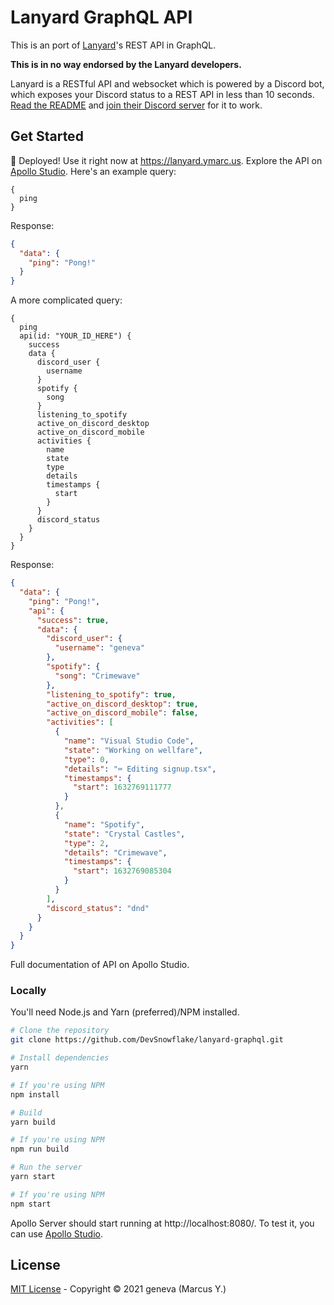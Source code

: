 # Lanyard GraphQL API

This is an port of [Lanyard](https://github.com/Phineas/lanyard)'s REST API in GraphQL.  

**This is in no way endorsed by the Lanyard developers.**  

Lanyard is a RESTful API and websocket which is powered by a Discord bot, which exposes your Discord status to a REST API in less than 10 seconds. [Read the README](https://github.com/Phineas/lanyard#readme) and [join their Discord server](https://discord.gg/WScAm7vNGF) for it to work.

## Get Started

🎉 Deployed! Use it right now at https://lanyard.ymarc.us. Explore the API on [Apollo Studio](https://studio.apollographql.com/sandbox?endpoint=https://lanyard.ymarc.us). Here's an example query:  
```gql
{
  ping
}
```  
Response:

```json
{
  "data": {
    "ping": "Pong!"
  }
}
```  
A more complicated query:

```gql
{
  ping
  api(id: "YOUR_ID_HERE") {
    success
    data {
      discord_user {
        username
      }
      spotify {
        song
      }
      listening_to_spotify
      active_on_discord_desktop
      active_on_discord_mobile
      activities {
        name
        state
        type
        details
        timestamps {
          start
        }
      }
      discord_status
    }
  }
}
```  

Response:  

```json
{
  "data": {
    "ping": "Pong!",
    "api": {
      "success": true,
      "data": {
        "discord_user": {
          "username": "geneva"
        },
        "spotify": {
          "song": "Crimewave"
        },
        "listening_to_spotify": true,
        "active_on_discord_desktop": true,
        "active_on_discord_mobile": false,
        "activities": [
          {
            "name": "Visual Studio Code",
            "state": "Working on wellfare",
            "type": 0,
            "details": "⌨️ Editing signup.tsx",
            "timestamps": {
              "start": 1632769111777
            }
          },
          {
            "name": "Spotify",
            "state": "Crystal Castles",
            "type": 2,
            "details": "Crimewave",
            "timestamps": {
              "start": 1632769085304
            }
          }
        ],
        "discord_status": "dnd"
      }
    }
  }
}
```  

Full documentation of API on Apollo Studio.


### Locally

You'll need Node.js and Yarn (preferred)/NPM installed.

```sh
# Clone the repository
git clone https://github.com/DevSnowflake/lanyard-graphql.git

# Install dependencies
yarn

# If you're using NPM
npm install

# Build
yarn build

# If you're using NPM
npm run build

# Run the server
yarn start

# If you're using NPM
npm start
```

Apollo Server should start running at http://localhost:8080/. To test it, you can use [Apollo Studio]("https://studio.apollographql.com/sandbox?endpoint=http%3A%2F%2Flocalhost%3A8080%2F").

## License

[MIT License](LICENSE) - Copyright © 2021 geneva (Marcus Y.)
